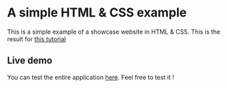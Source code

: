 # A simple HTML & CSS example

This is a simple example of a showcase website in HTML & CSS. This is the result for [this tutorial]()

## Live demo

You can test the entire application [here](https://heig-vd-web.github.io/html-css-example/). Feel free to test it !